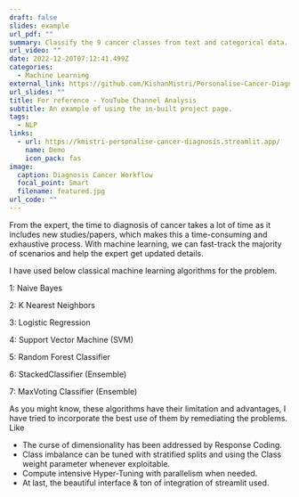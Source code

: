 ```yaml
---
draft: false
slides: example
url_pdf: ""
summary: Classify the 9 cancer classes from text and categorical data.
url_video: ""
date: 2022-12-20T07:12:41.499Z
categories:
  - Machine Learning
external_link: https://github.com/KishanMistri/Personalise-Cancer-Diagnosis/blob/main/README.md
url_slides: ""
title: For reference - YouTube Channel Analysis
subtitle: An example of using the in-built project page.
tags:
  - NLP
links:
  - url: https://kmistri-personalise-cancer-diagnosis.streamlit.app/
    name: Demo
    icon_pack: fas
image:
  caption: Diagnosis Cancer Workflow
  focal_point: Smart
  filename: featured.jpg
url_code: ""
---
```

From the expert, the time to diagnosis of cancer takes a lot of time as it includes new studies/papers, which makes this a time-consuming and exhaustive process. With machine learning, we can fast-track the majority of scenarios and help the expert get updated details.

I have used below classical machine learning algorithms for the problem.

1: Naive Bayes

2: K Nearest Neighbors

3: Logistic Regression

4: Support Vector Machine (SVM)

5: Random Forest Classifier

6: StackedClassifier (Ensemble)

7: MaxVoting Classifier (Ensemble)

As you might know, these algorithms have their limitation and advantages, I have tried to incorporate the best use of them by remediating the problems. Like

* The curse of dimensionality has been addressed by Response Coding.
* Class imbalance can be tuned with stratified splits and using the Class weight parameter whenever exploitable.
* Compute intensive Hyper-Tuning with parallelism when needed.
* At last, the beautiful interface & ton of integration of streamlit used.